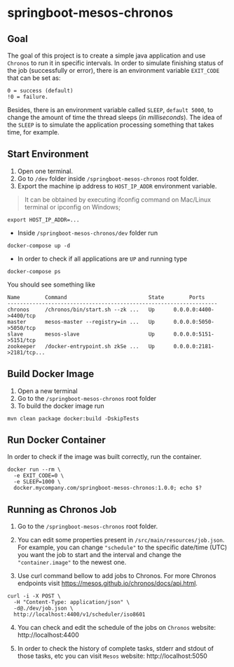# springboot-mesos-chronos

## Goal

The goal of this project is to create a simple java application and use `Chronos` to run it in specific intervals.
In order to simulate finishing status of the job (successfully or error), there is an environment variable `EXIT_CODE` that can be set as:
```
0 = success (default)
!0 = failure.
```
Besides, there is an environment variable called `SLEEP`, `default 5000`, to change the amount of time the thread sleeps (_in milliseconds_).
The idea of the `SLEEP` is to simulate the application processing something that takes time, for example. 

## Start Environment

1. Open one terminal.
2. Go to `/dev` folder inside `/springboot-mesos-chronos` root folder.
3. Export the machine ip address to `HOST_IP_ADDR` environment variable.
> It can be obtained by executing ifconfig command on Mac/Linux terminal or ipconfig on Windows;
```
export HOST_IP_ADDR=...
```

- Inside `/springboot-mesos-chronos/dev` folder run
```
docker-compose up -d
```

- In order to check if all applications are `UP` and running type
```
docker-compose ps
```

You should see something like
```
Name        Command                          State        Ports
-------------------------------------------------------------------
chronos     /chronos/bin/start.sh --zk ...   Up      0.0.0.0:4400->4400/tcp
master      mesos-master --registry=in ...   Up      0.0.0.0:5050->5050/tcp
slave       mesos-slave                      Up      0.0.0.0:5151->5151/tcp
zookeeper   /docker-entrypoint.sh zkSe ...   Up      0.0.0.0:2181->2181/tcp...
```

## Build Docker Image

1. Open a new terminal
2. Go to the `/springboot-mesos-chronos` root folder
3. To build the docker image run
```
mvn clean package docker:build -DskipTests
```

## Run Docker Container

In order to check if the image was built correctly, run the container.
```
docker run --rm \
  -e EXIT_CODE=0 \
  -e SLEEP=1000 \
  docker.mycompany.com/springboot-mesos-chronos:1.0.0; echo $?
```

## Running as Chronos Job

1. Go to the `/springboot-mesos-chronos` root folder.

2. You can edit some properties present in `/src/main/resources/job.json`.
For example, you can change `"schedule"` to the specific date/time (UTC) you want the job to start and the interval and change the `"container.image"` to the newest one.

3. Use curl command bellow to add jobs to Chronos. For more Chronos endpoints visit https://mesos.github.io/chronos/docs/api.html.
```
curl -i -X POST \
  -H "Content-Type: application/json" \
  -d@./dev/job.json \
  http://localhost:4400/v1/scheduler/iso8601
```
4. You can check and edit the schedule of the jobs on `Chronos` website: http://localhost:4400

5. In order to check the history of complete tasks, stderr and stdout of those tasks, etc you can visit `Mesos` website: http://localhost:5050